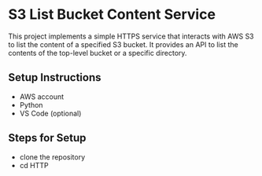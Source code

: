 # S3 List Bucket Content Service
This project implements a simple HTTPS service that interacts with AWS S3 to list the content of a specified S3 bucket. It provides an API to list the contents of the top-level bucket or a specific directory.
## Setup Instructions
- AWS account
-  Python
-  VS Code (optional)
## Steps for Setup
- clone the repository
- cd HTTP
